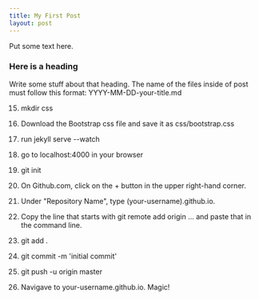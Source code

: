 ```yaml
---
title: My First Post
layout: post
---
```


Put some text here.

### Here is a heading

Write some stuff about that heading.
The name of the files inside of post must follow this format: YYYY-MM-DD-your-title.md

15) mkdir css

16) Download the Bootstrap css file and save it as css/bootstrap.css

17) run jekyll serve --watch

18) go to localhost:4000 in your browser

19) git init

20) On Github.com, click on the + button in the upper right-hand corner.

21) Under "Repository Name", type (your-username).github.io.

22) Copy the line that starts with git remote add origin ... and paste that in the command line.

23) git add .

24) git commit -m 'initial commit'

25) git push -u origin master

26) Navigave to your-username.github.io. Magic!

